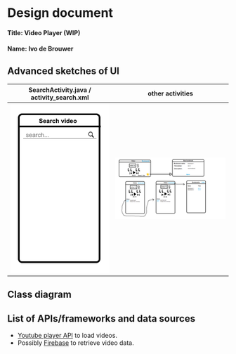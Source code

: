 # Design document
#### Title: Video Player (WIP)
#### Name: Ivo de Brouwer


## Advanced sketches of UI

SearchActivity.java / activity_search.xml     			    | other activities
:------------------------------------------------------------------:|:-----------------------------------------:|
<img src="doc/project_proposal2.png" alt="proposal" width="600"/>   | ![](doc/project_proposal.png)


## Class diagram
	
## List of APIs/frameworks and data sources
- [Youtube player API](https://developers.google.com/youtube/android/player/) to load videos.
- Possibly [Firebase](https://firebase.google.com/) to retrieve video data.
